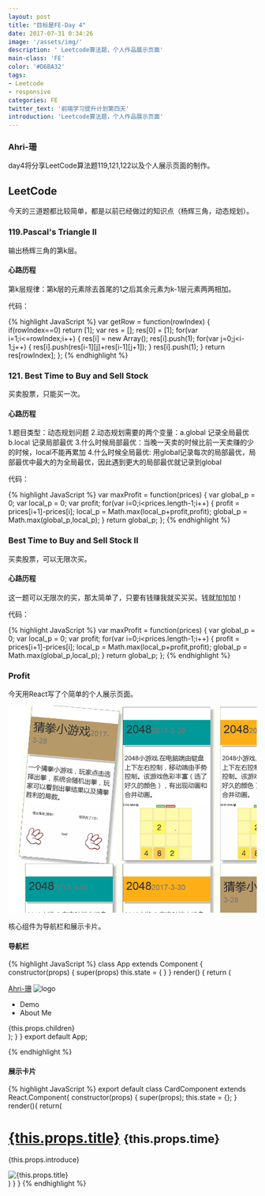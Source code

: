 ```yaml
---
layout: post
title: "目标是FE-Day 4"
date: 2017-07-31 0:34:26
image: '/assets/img/'
description: ' Leetcode算法题，个人作品展示页面'
main-class: 'FE'
color: '#D6BA32'
tags:
- Leetcode
- responsive
categories: FE
twitter_text: '前端学习提升计划第四天'
introduction: 'Leetcode算法题，个人作品展示页面'
---
```


### Ahri-珊

day4将分享LeetCode算法题119,121,122以及个人展示页面的制作。

## LeetCode

今天的三道题都比较简单，都是以前已经做过的知识点（杨辉三角，动态规划）。

### 119.Pascal's Triangle II

输出杨辉三角的第k层。

#### 心路历程

第k层规律：第k层的元素除去首尾的1之后其余元素为k-1层元素两两相加。

代码：

{% highlight JavaScript %}
var getRow = function(rowIndex) {
    if(rowIndex==0)
        return [1];
    var res = [];
    res[0] = [1];
    for(var i=1;i<=rowIndex;i++)
        {
            res[i] = new Array();
            res[i].push(1);
            for(var j=0;j<i-1;j++)
                {
                    res[i].push(res[i-1][j]+res[i-1][j+1]);
                }
            res[i].push(1);
        }
    return res[rowIndex];
};
{% endhighlight %}

### 121. Best Time to Buy and Sell Stock

买卖股票，只能买一次。

#### 心路历程

 1.题目类型：动态规划问题
 2.动态规划需要的两个变量：a.global 记录全局最优 b.local 记录局部最优
 3.什么时候局部最优：当晚一天卖的时候比前一天卖赚的少的时候，local不能再累加
 4.什么时候全局最优: 用global记录每次的局部最优，局部最优中最大的为全局最优，因此遇到更大的局部最优就记录到global

代码：

{% highlight JavaScript %}
var maxProfit = function(prices) {
    var global_p = 0;
    var local_p = 0;
    var profit;
    for(var i=0;i<prices.length-1;i++)
        {
            profit = prices[i+1]-prices[i];
            local_p = Math.max(local_p+profit,profit);
            global_p = Math.max(global_p,local_p);
        }
    return global_p;
};
{% endhighlight %}

### Best Time to Buy and Sell Stock II

买卖股票，可以无限次买。

#### 心路历程

 这一题可以无限次的买，那太简单了，只要有钱赚我就买买买。钱就加加加！

代码：

{% highlight JavaScript %}
var maxProfit = function(prices) {
    var global_p = 0;
    var local_p = 0;
    var profit;
    for(var i=0;i<prices.length-1;i++)
        {
            profit = prices[i+1]-prices[i];
            local_p = Math.max(local_p+profit,profit);
            global_p = Math.max(global_p,local_p);
        }
    return global_p;
};
{% endhighlight %}

### Profit

今天用React写了个简单的个人展示页面。

![profit](/assets/media/profit.png)

核心组件为导航栏和展示卡片。

#### 导航栏

{% highlight JavaScript %}
class App extends Component {
    constructor(props) {
        super(props)
        this.state = {
        }
    }
 	render() {
		return (
		  <nav className="navbar navbar-default App">
			<div className="container-fluid">
			<div className="navbar-header">
				<a className="navbar-brand" href="">Ahri-珊</a>
				<img src='favicon.ico' className="App-logo" alt="logo" />
			</div>
			<div>
				<ul className="nav navbar-nav">
					<li className="dropdown"><Link to="/">Demo</Link></li>
					<li className="dropdown"><Link to="/about">About Me</Link></li>
				</ul>
			</div>
			</div>
			<div>{this.props.children}</div>
		  </nav>
		);
 	 }
}
export default App;

{% endhighlight %}

#### 展示卡片

{% highlight JavaScript %}
export default class CardComponent extends React.Component{
	constructor(props) {
    super(props);
    this.state = {};
  }
    render(){
        return(
				<div className="col-sm-3 col-xs-12 card">
					<div className="card_content">
						<div className={this.props.class}>
							<h1><a href={this.props.url} target="_blank">{this.props.title}</a>
								<small>{this.props.time}</small>
							</h1>
						</div>
						<p>{this.props.introduce}</p>
						<img src={this.props.img} alt={this.props.title} />
					</div>
				</div>
        )
    }
}
{% endhighlight %}


